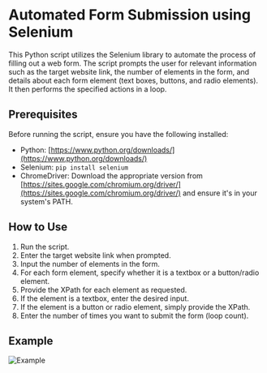 # Automated Form Submission using Selenium
This Python script utilizes the Selenium library to automate the process of filling out a web form. The script prompts the user for relevant information such as the target website link, the number of elements in the form, and details about each form element (text boxes, buttons, and radio elements). It then performs the specified actions in a loop.

## Prerequisites
Before running the script, ensure you have the following installed:

-   Python: [https://www.python.org/downloads/](https://www.python.org/downloads/)
-   Selenium: `pip install selenium`
-   ChromeDriver: Download the appropriate version from [https://sites.google.com/chromium.org/driver/](https://sites.google.com/chromium.org/driver/) and ensure it's in your system's PATH.


## How to Use

1.  Run the script.
2.  Enter the target website link when prompted.
3.  Input the number of elements in the form.
4.  For each form element, specify whether it is a textbox or a button/radio element.
5.  Provide the XPath for each element as requested.
6.  If the element is a textbox, enter the desired input.
7.  If the element is a button or radio element, simply provide the XPath.
8.  Enter the number of times you want to submit the form (loop count).

## Example
![Example](https://i.postimg.cc/HxQVxG5k/Screenshot-2023-11-12-084506.png)
